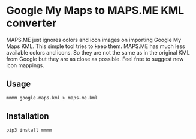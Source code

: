 Google My Maps to MAPS.ME KML converter
=======================================

MAPS.ME just ignores colors and icon images on importing Google My Maps KML.
This simple tool tries to keep them.
MAPS.ME has much less available colors and icons.
So they are not the same as in the original KML from Google but they are as close as possible.
Feel free to suggest new icon mappings.

Usage
-----

    mmmm google-maps.kml > maps-me.kml

Installation
------------

    pip3 install mmmm
